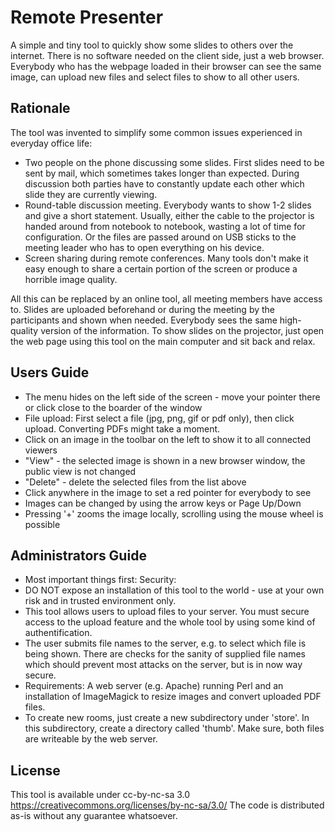 Remote Presenter
=========
A simple and tiny tool to quickly show some slides to others over the internet. There is no software needed on the client side, just a web browser. Everybody who has the webpage loaded in their browser can see the same image, can upload new files and select files to show to all other users.


Rationale
---------
The tool was invented to simplify some common issues experienced in everyday office life:
 * Two people on the phone discussing some slides. First slides need to be sent by mail, which sometimes takes longer than expected. During discussion both parties have to constantly update each other which slide they are currently viewing.
 * Round-table discussion meeting. Everybody wants to show 1-2 slides and give a short statement. Usually, either the cable to the projector is handed around from notebook to notebook, wasting a lot of time for configuration. Or the files are passed around on USB sticks to the meeting leader who has to open everything on his device.
 * Screen sharing during remote conferences. Many tools don't make it easy enough to share a certain portion of the screen or produce a horrible image quality.

All this can be replaced by an online tool, all meeting members have access to. Slides are uploaded beforehand or during the meeting by the participants and shown when needed. Everybody sees the same high-quality version of the information. To show slides on the projector, just open the web page using this tool on the main computer and sit back and relax.


Users Guide
-----------
 * The menu hides on the left side of the screen - move your pointer there or click close to the boarder of the window
 * File upload: First select a file (jpg, png, gif or pdf only), then click upload. Converting PDFs might take a moment.
 * Click on an image in the toolbar on the left to show it to all connected viewers
 * "View" - the selected image is shown in a new browser window, the public view is not changed
 * "Delete" - delete the selected files from the list above
 * Click anywhere in the image to set a red pointer for everybody to see
 * Images can be changed by using the arrow keys or Page Up/Down
 * Pressing '+' zooms the image locally, scrolling using the mouse wheel is possible


Administrators Guide
--------------------
 * Most important things first: Security: 
  * DO NOT expose an installation of this tool to the world - use at your own risk and in trusted environment only.
  * This tool allows users to upload files to your server. You must secure access to the upload feature and the whole tool by using some kind of authentification.
  * The user submits file names to the server, e.g. to select which file is being shown. There are checks for the sanity of supplied file names which should prevent most attacks on the server, but is in now way secure.
 * Requirements: A web server (e.g. Apache) running Perl and an installation of ImageMagick to resize images and convert uploaded PDF files.
 * To create new rooms, just create a new subdirectory under 'store'. In this subdirectory, create a directory called 'thumb'. Make sure, both files are writeable by the web server.

License
-------
This tool is available under cc-by-nc-sa 3.0
https://creativecommons.org/licenses/by-nc-sa/3.0/
The code is distributed as-is without any guarantee whatsoever.
